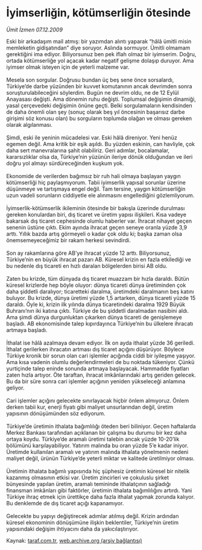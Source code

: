 # İyimserliğin, kötümserliğin ötesinde

*Ümit İzmen 07.12.2009*

<div class="yazi">Eski bir arkadaşım mail atmış: bir yazımdan alıntı yaparak “hâlâ ümitli misin memleketin gidişatından” diye soruyor. Aslında sormuyor. Ümitli olmamam gerektiğini ima ediyor. Biliyorsunuz ben pek iflah olmaz bir iyimserim. Doğru, ortada kötümserliğe yol açacak kadar negatif gelişme dolaşıp duruyor. Ama iyimser olmak isteyen için de yeterli malzeme var. <br/><br/>Mesela son sorgular. Doğrusu bundan üç beş sene önce sorsalardı, Türkiye’de darbe yüzünden bir kuvvet komutanının ancak devrimden sonra soruşturulabileceğini söylerdim. Bugün ne devrim oldu, ne de 12 Eylül Anayasası değişti. Ama dönemin ruhu değişti. Toplumsal değişimin dinamiği, yasal çerçevedeki değişimin önüne geçti. Belki sorgulamaların kendisinden de daha önemli olan şey (sonuç olarak beş yıl öncesinin başarısız darbe girişimi söz konusu olan) bu sorguların toplumda olağan ve olması gereken olarak algılanması. <br/><br/>Şimdi, eski ile yeninin mücadelesi var. Eski hâlâ direniyor. Yeni henüz egemen değil. Ama kritik bir eşik aşıldı. Bu yüzden eskinin, can havliyle, çok daha sert manevralarına şahit olabiliriz. Geri adımlar, bocalamalar, kararsızlıklar olsa da, Türkiye’nin yüzünün ileriye dönük olduğundan ve ileri doğru yol almayı sürdüreceğinden kuşkum yok. <br/><br/>Ekonomide de verilerden bağımsız bir ruh hali olmaya başlayan yaygın kötümserliği hiç paylaşmıyorum. Tabii iyimserlik yapısal sorunlar üzerine düşünmeye ve tartışmaya engel değil. Tam tersine, yaygın kötümserliğin uzun vadeli sorunların ciddiyetle ele alınmasını engellediğini gözlemliyorum. <br/><br/>İyimserlik-kötümserlik ikileminin ötesinde bir bakışla üzerinde durulması gereken konulardan biri, dış ticaret ve üretim yapısı ilişkileri. Kısa vadeye bakarsak dış ticaret cephesinde olumlu haberler var. İhracat nihayet geçen senenin üstüne çıktı. Ekim ayında ihracat geçen seneye oranla yüzde 3,9 arttı. Yıllık bazda artış görmeyeli o kadar çok oldu ki; başka zaman olsa önemsemeyeceğimiz bir rakam herkesi sevindirdi. <br/><br/>Son ay rakamlarına göre AB’ye ihracat yüzde 12 arttı. Biliyorsunuz, Türkiye’nin en büyük ihracat pazarı AB. Küresel krizin en fazla etkilediği ve bu nedenle dış ticareti en hızlı daralan bölgelerden birisi AB oldu. <br/><br/>Zaten bu krizde, tüm dünyada dış ticaret muazzam bir hızla daraldı. Bütün küresel krizlerde hep böyle oluyor: dünya ticareti dünya üretiminden çok daha şiddetli daralıyor; ticaretteki daralma, üretimdeki daralmanın beş katını buluyor. Bu krizde, dünya üretimi yüzde 1,5 artarken, dünya ticareti yüzde 15 daraldı. Öyle ki, krizin ilk yılında dünya ticaretindeki daralma 1929 Büyük Buhranı’nın iki katına çıktı. Türkiye de bu şiddetli daralmadan nasibini aldı. Ama şimdi dünya durgunluktan çıkarken dünya ticareti de genişlemeye başladı. AB ekonomisinde talep kıpırdayınca Türkiye’nin bu ülkelere ihracatı artmaya başladı. <br/><br/>İthalat ise hâlâ azalmaya devam ediyor. İlk on ayda ithalat yüzde 36 geriledi. İthalat gerilerken ihracatın artması dış ticaret açığını düşürüyor. Böylece Türkiye kronik bir sorun olan cari işlemler açığında ciddi bir iyileşme yaşıyor. Ama kısa vadenin olumlu değerlendirmeleri de bu noktada tükeniyor. Çünkü yurtiçinde talep eninde sonunda artmaya başlayacak. Hammadde fiyatları zaten hızla artıyor. Öte taraftan, ihracat imkânlarındaki artış geriden gelecek. Bu da bir süre sonra cari işlemler açığının yeniden yükseleceği anlamına geliyor. <br/><br/>Cari işlemler açığını gelecekte sınırlayacak hiçbir önlem almıyoruz. Önlem derken tabii kur, enerji fiyatı gibi maliyet unsurlarından değil, üretim yapısının dönüşümünden söz ediyorum. <br/><br/>Türkiye’de üretimin ithalata bağımlılığı öteden beri biliniyor. Geçen haftalarda Merkez Bankası tarafından açıklanan bir çalışma bu durumu bir kez daha ortaya koydu. Türkiye’de aramalı üretimi talebin ancak yüzde 10-20’lik bölümünü karşılayabiliyor. Yatırım malında bu oran yüzde 5’e kadar iniyor. Üretimde kullanılan aramalı ve yatırım malında ithalata yönelmenin nedeni maliyet değil, ürünün Türkiye’de yeterli miktar ve kalitede üretilmiyor olması. <br/><br/>Üretimin ithalata bağımlı yapısında hiç şüphesiz üretimin küresel bir nitelik kazanmış olmasının etkisi var. Üretim zincirleri ve çokuluslu şirket bünyesinde yapılan üretim, aramalı temininde ithalatçının sağladığı finansman imkânları gibi faktörler, üretimin ithalata bağımlılığını artırdı. Yani Türkiye ihraç etmek için ürettikçe daha fazla ithalat yapmak zorunda kalıyor. Bu denklemde de dış ticaret açığı kapanamıyor. <br/><br/>Gelecekte bu yapıyı değiştirecek adımlar atılmış değil. Krizin ardından küresel ekonominin dönüşümüne ilişkin beklentiler, Türkiye’nin üretim yapısındaki değişim ihtiyacını daha da yakıcılaştırıyor.
              </div>

Kaynak: [taraf.com.tr](http://taraf.com.tr:80/makale/8898.htm), [web.archive.org (arşiv bağlantısı)](http://web.archive.org/web/20100311005644/http://taraf.com.tr:80/makale/8898.htm)

